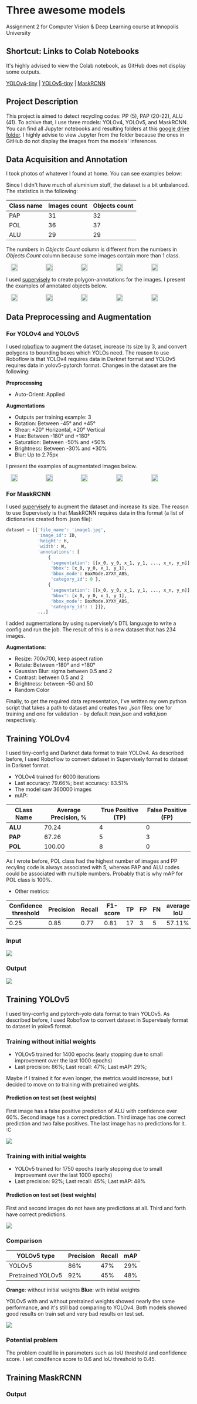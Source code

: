 # Three awesome models

Assignment 2 for Computer Vision &amp; Deep Learning course at Innopolis University

## Shortcut: Links to Colab Notebooks

It's highly advised to view the Colab notebook, as GitHub does not display some outputs.

[YOLOv4-tiny](https://colab.research.google.com/drive/1wYGkd6upzia8fPyI-Ft6TA2_ASqCqhou?usp=sharing) |
[YOLOv5-tiny](https://colab.research.google.com/drive/1t-sz0c1Jal0283zRVZLB_wBa-pdkfeRM?usp=sharing) |
[MaskRCNN](https://colab.research.google.com/drive/10N_UdY9q9dUKKxfRsnpGJpAbRoeMrIoK?usp=sharing)

## Project Description

This project is aimed to detect recycling codes: PP (5), PAP (20-22), ALU (41). To achive that, I use three models: YOLOv4, YOLOv5, and MaskRCNN. You can find all Jupyter notebooks and resulting folders at this [google drive folder](https://drive.google.com/drive/folders/1gHMC1etvBosvCI_ABcaIyHHHY1AYIrHd?usp=sharing). I highly advise to view Jupyter from the folder because the ones in GitHub do not display the images from the models' inferences.

## Data Acquisition and Annotation

I took photos of whatever I found at home. You can see examples below:

Since I didn't have much of aluminium stuff, the dataset is a bit unbalanced. The statistics is the following:

| Class name | Images count | Objects count |
| ---------- | ------------ | ------------- |
| PAP        | 31           | 32            |
| POL        | 36           | 37            |
| ALU        | 29           | 29            |

The numbers in _Objects Count_ column is different from the numbers in _Objects Count_ column because some images contain more than 1 class.

<div style="display: flex; align-items: center; justify-content: center;">
<img src="images/1.jpg" style="width: 19%;"/>
<img src="images/2.jpg" style="width: 19%;"/>
<img src="images/3.jpg" style="width: 19%;"/>
<img src="images/4.jpg" style="width: 19%;"/>
<img src="images/5.jpg" style="width: 19%;"/>
</div>

I used [supervisely](https://app.supervise.ly/) to create polygon-annotations for the images. I present the examples of annotated objects below.

<div style="display: flex; align-items: center; justify-content: center;">
<img src="images/1_a.png" style="width: 19%;"/>
<img src="images/2_a.png" style="width: 19%;"/>
<img src="images/3_a.png" style="width: 19%;"/>
<img src="images/4_a.png" style="width: 19%;"/>
<img src="images/5_a.png" style="width: 19%;"/>
</div>

## Data Preprocessing and Augmentation

### For YOLOv4 and YOLOv5
I used [roboflow](https://roboflow.com/) to augment the dataset, increase its size by 3, and convert polygons to bounding boxes which YOLOs need. The reason to use Roboflow is that YOLOv4 requires data in Darknet format and YOLOv5 requires data in yolov5-pytorch format. Changes in the dataset are the following:

**Preprocessing**
- Auto-Orient: Applied

**Augmentations**
- Outputs per training example: 3
- Rotation: Between -45° and +45°
- Shear: ±20° Horizontal, ±20° Vertical
- Hue: Between -180° and +180°
- Saturation: Between -50% and +50%
- Brightness: Between -30% and +30%
- Blur: Up to 2.75px

I present the examples of augmentated images below.

<div style="display: flex; align-items: center; justify-content: center;">
<img src="images/1_r.png" style="width: 19%;"/>
<img src="images/2_r.png" style="width: 19%;"/>
<img src="images/3_r.png" style="width: 19%;"/>
<img src="images/4_r.png" style="width: 19%;"/>
<img src="images/5_r.png" style="width: 19%;"/>
</div>

### For MaskRCNN

I used [supervisely](https://app.supervise.ly/) to augment the dataset and increase its size. The reason to use Supervisely is that MaskRCNN requires data in this format (a list of dictionaries created from .json file):

```python
dataset = [{'file_name': 'image1.jpg',
            'image_id': ID,
            'height': H,
            'width': W,
            'annotations': [
                {
                 'segmentation': [[x_0, y_0, x_1, y_1, ..., x_n, y_n]], 
                 'bbox': [x_0, y_0, x_1, y_1],
                 'bbox_mode': BoxMode.XYXY_ABS,
                 'category_id': 0 },
                {
                 'segmentation': [[x_0, y_0, x_1, y_1, ..., x_n, y_n]], 
                 'bbox': [x_0, y_0, x_1, y_1],
                 'bbox_mode': BoxMode.XYXY_ABS,
                 'category_id': 1 }]},
            ...]
```

I added augmentations by using supervisely's DTL language to write a config and run the job. The result of this is a new dataset that has 234 images.

**Augmentations**:
- Resize: 700x700, keep aspect ration
- Rotate: Between -180° and +180°
- Gaussian Blur: sigma between 0.5 and 2
- Contrast: between 0.5 and 2
- Brightness: between -50 and 50
- Random Color

Finally, to get the required data representation, I've written my own python script that takes a path to dataset and creates two _.json_ files: one for training and one for validation - by default _train.json_ and _valid.json_ respectively.

## Training YOLOv4

I used tiny-config and Darknet data format to train YOLOv4. As described before, I used Roboflow to convert dataset in Supervisely format to dataset in Darknet format.

- YOLOv4 trained for 6000 iterations
- Last accuracy: 79.66%; best accuracy: 83.51%
- The model saw 360000 images
- mAP:

| CLass Name | Average Precision, % | True Positive (TP) | False Positive (FP) |
| ---------- | -------------------- | ------------------ | ------------------- |
| **ALU**    | 70.24                | 4                  | 0                   |
| **PAP**    | 67.26                | 5                  | 3                   |
| **POL**    | 100.00               | 8                  | 0                   |

As I wrote before, POL class had the highest number of images and PP recyling code is always associated with 5, whereas PAP and ALU codes could be associated with multiple numbers. Probably that is why mAP for POL class is 100%.

- Other metrics:

| Confidence threshold | Precision | Recall | F1-score | TP   | FP   | FN   | average IoU |
| -------------------- | --------- | ------ | -------- | ---- | ---- | ---- | ----------- |
| 0.25                 | 0.85      | 0.77   | 0.81     | 17   | 3    | 5    | 57.11%      |

### Input

<img src="images/yolov4/yolov4_input.png"/>

### Output

<img src="images/yolov4/yolov4_output.png"/>

## Training YOLOv5

I used tiny-config and pytorch-yolo data format to train YOLOv5. As described before, I used Roboflow to convert dataset in Supervisely format to dataset in yolov5 format.

### Training without initial weights

- YOLOv5 trained for 1400 epochs (early stopping due to small improvement over the last 1000 epochs)
- Last precision: 86%; Last recall: 47%; Last mAP: 29%;

Maybe if I trained it for even longer, the metrics would increase, but I decided to move on to training with pretrained weights.

#### Prediction on test set (best weights)

First image has a false positive prediction of ALU with confidence over 60%. Second image has a correct prediction. Third image has one correct prediction and two false positives. The last image has no predictions for it. :C

<img src="images/yolov5/prediction.png"/>

### Training with initial weights

- YOLOv5 trained for 1750 epochs (early stopping due to small improvement over the last 1000 epochs)
- Last precision: 92%; Last recall: 45%; Last mAP: 48%

#### Prediction on test set (best weights)

First and second images do not have any predictions at all. Third and forth have correct predictions.

<img src="images/yolov5/pretrained_prediction.png"/>

### Comparison

| YOLOv5 type       | Precision | Recall | mAP  |
| ----------------- | --------- | ------ | ---- |
| YOLOv5            | 86%       | 47%    | 29%  |
| Pretrained YOLOv5 | 92%       | 45%    | 48%  |

**Orange**: without initial weights
**Blue**: with initial weights

YOLOv5 with and without pretrained weights showed nearly the same performance, and it's still bad comparing to YOLOv4. Both models showed good results on train set and very bad results on test set. 

<img src="images/yolov5/comparison_metrics.png"/>

### Potential problem

The problem could lie in parameters such as IoU threshold and confidence score. I set condifence score to 0.6 and IoU threshold to 0.45. 

## Training MaskRCNN



### Output

